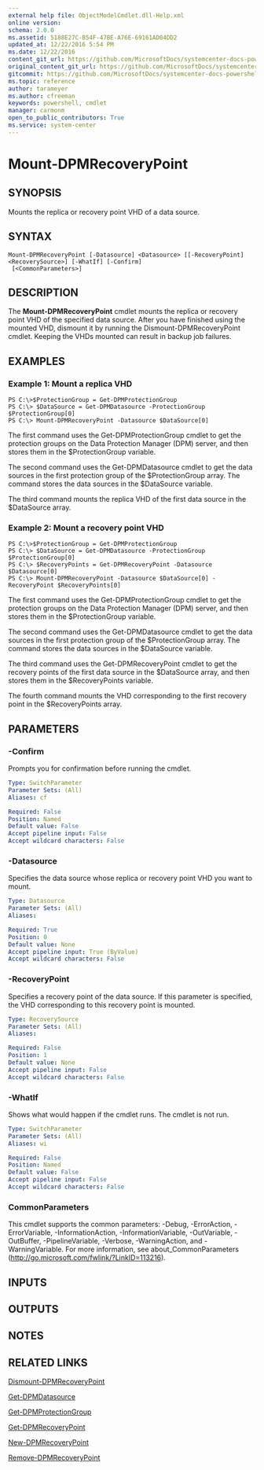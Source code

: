 ```yaml
---
external help file: ObjectModelCmdlet.dll-Help.xml
online version: 
schema: 2.0.0
ms.assetid: 5188E27C-B54F-47BE-A76E-69161AD04DD2
updated_at: 12/22/2016 5:54 PM
ms.date: 12/22/2016
content_git_url: https://github.com/MicrosoftDocs/systemcenter-docs-powershell/blob/master/systemcenter-cmdlets/SystemCenter2016/DataProtectionManager/vlatest/Mount-DPMRecoveryPoint.md
original_content_git_url: https://github.com/MicrosoftDocs/systemcenter-docs-powershell/blob/master/systemcenter-cmdlets/SystemCenter2016/DataProtectionManager/vlatest/Mount-DPMRecoveryPoint.md
gitcommit: https://github.com/MicrosoftDocs/systemcenter-docs-powershell/blob/17c3a51bd892aad46c731d9f381f0704b4815004/systemcenter-cmdlets/SystemCenter2016/DataProtectionManager/vlatest/Mount-DPMRecoveryPoint.md
ms.topic: reference
author: tarameyer
ms.author: cfreeman
keywords: powershell, cmdlet
manager: carmonm
open_to_public_contributors: True
ms.service: system-center
---
```


# Mount-DPMRecoveryPoint

## SYNOPSIS
Mounts the replica or recovery point VHD of a data source.

## SYNTAX

```
Mount-DPMRecoveryPoint [-Datasource] <Datasource> [[-RecoveryPoint] <RecoverySource>] [-WhatIf] [-Confirm]
 [<CommonParameters>]
```

## DESCRIPTION
The **Mount-DPMRecoveryPoint** cmdlet mounts the replica or recovery point VHD of the specified data source.
After you have finished using the mounted VHD, dismount it by running the Dismount-DPMRecoveryPoint cmdlet.
Keeping the VHDs mounted can result in backup job failures.

## EXAMPLES

### Example 1: Mount a replica VHD
```
PS C:\>$ProtectionGroup = Get-DPMProtectionGroup
PS C:\> $DataSource = Get-DPMDatasource -ProtectionGroup $ProtectionGroup[0]
PS C:\> Mount-DPMRecoveryPoint -Datasource $DataSource[0]
```

The first command uses the Get-DPMProtectionGroup cmdlet to get the protection groups on the Data Protection Manager (DPM) server, and then stores them in the $ProtectionGroup variable.

The second command uses the Get-DPMDatasource cmdlet to get the data sources in the first protection group of the $ProtectionGroup array.
The command stores the data sources in the $DataSource variable.

The third command mounts the replica VHD of the first data source in the $DataSource array.

### Example 2: Mount a recovery point VHD
```
PS C:\>$ProtectionGroup = Get-DPMProtectionGroup
PS C:\> $DataSource = Get-DPMDatasource -ProtectionGroup $ProtectionGroup[0]
PS C:\> $RecoveryPoints = Get-DPMRecoveryPoint -Datasource $Datasource[0]
PS C:\> Mount-DPMRecoveryPoint -Datasource $DataSource[0] -RecoveryPoint $RecoveryPoints[0]
```

The first command uses the Get-DPMProtectionGroup cmdlet to get the protection groups on the Data Protection Manager (DPM) server, and then stores them in the $ProtectionGroup variable.

The second command uses the Get-DPMDatasource cmdlet to get the data sources in the first protection group of the $ProtectionGroup array.
The command stores the data sources in the $DataSource variable.

The third command uses the Get-DPMRecoveryPoint cmdlet to get the recovery points of the first data source in the $DataSource array, and then stores them in the $RecoveryPoints variable.

The fourth command mounts the VHD corresponding to the first recovery point in the $RecoveryPoints array.

## PARAMETERS

### -Confirm
Prompts you for confirmation before running the cmdlet.

```yaml
Type: SwitchParameter
Parameter Sets: (All)
Aliases: cf

Required: False
Position: Named
Default value: False
Accept pipeline input: False
Accept wildcard characters: False
```

### -Datasource
Specifies the data source whose replica or recovery point VHD you want to mount.

```yaml
Type: Datasource
Parameter Sets: (All)
Aliases: 

Required: True
Position: 0
Default value: None
Accept pipeline input: True (ByValue)
Accept wildcard characters: False
```

### -RecoveryPoint
Specifies a recovery point of the data source.
If this parameter is specified, the VHD corresponding to this recovery point is mounted.

```yaml
Type: RecoverySource
Parameter Sets: (All)
Aliases: 

Required: False
Position: 1
Default value: None
Accept pipeline input: False
Accept wildcard characters: False
```

### -WhatIf
Shows what would happen if the cmdlet runs.
The cmdlet is not run.

```yaml
Type: SwitchParameter
Parameter Sets: (All)
Aliases: wi

Required: False
Position: Named
Default value: False
Accept pipeline input: False
Accept wildcard characters: False
```

### CommonParameters
This cmdlet supports the common parameters: -Debug, -ErrorAction, -ErrorVariable, -InformationAction, -InformationVariable, -OutVariable, -OutBuffer, -PipelineVariable, -Verbose, -WarningAction, and -WarningVariable. For more information, see about_CommonParameters (http://go.microsoft.com/fwlink/?LinkID=113216).

## INPUTS

## OUTPUTS

## NOTES

## RELATED LINKS

[Dismount-DPMRecoveryPoint](xref:SystemCenter2016/DataProtectionManager/vlatest/Dismount-DPMRecoveryPoint.md)

[Get-DPMDatasource](xref:SystemCenter2016/DataProtectionManager/vlatest/Get-DPMDatasource.md)

[Get-DPMProtectionGroup](xref:SystemCenter2016/DataProtectionManager/vlatest/Get-DPMProtectionGroup.md)

[Get-DPMRecoveryPoint](xref:SystemCenter2016/DataProtectionManager/vlatest/Get-DPMRecoveryPoint.md)

[New-DPMRecoveryPoint](xref:SystemCenter2016/DataProtectionManager/vlatest/New-DPMRecoveryPoint.md)

[Remove-DPMRecoveryPoint](xref:SystemCenter2016/DataProtectionManager/vlatest/Remove-DPMRecoveryPoint.md)

